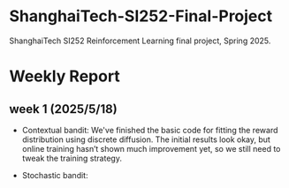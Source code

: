 # ShanghaiTech-SI252-Final-Project
ShanghaiTech SI252 Reinforcement Learning final project, Spring 2025.

# Weekly Report

## week 1 (2025/5/18)
- Contextual bandit: We've finished the basic code for fitting the reward distribution using discrete diffusion. The initial results look okay, but online training hasn’t shown much improvement yet, so we still need to tweak the training strategy.

- Stochastic bandit: